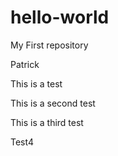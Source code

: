 # hello-world
My First repository

Patrick

This is a test

This is a second test

This is a third test

Test4

